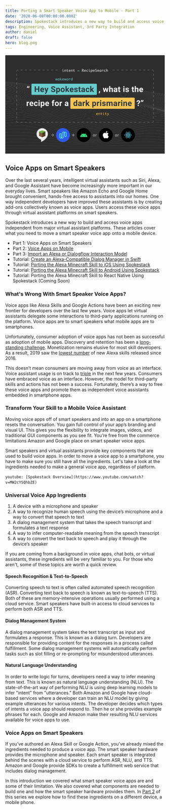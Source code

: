 ```yaml
---
title: Porting a Smart Speaker Voice App to Mobile - Part 1
date: '2020-06-08T00:00:00.000Z'
description: Spokestack introduces a new way to build and access voice apps independent from major virtual assistant platforms. Take your smart speaker app mobile.
tags: Engineering, Voice Assistant, 3rd Party Integration
author: daniel
draft: false
hero: blog.png
---
```


![Porting a Smart Speaker Voice App to Mobile - Part 2](../porting-a-smart-speaker-voice-app-to-mobile-part-1/blog.png)

## Voice Apps on Smart Speakers

Over the last several years, intelligent virtual assistants such as Siri, Alexa, and Google Assistant have become increasingly more important in our everyday lives. Smart speakers like Amazon Echo and Google Home brought convenient, hands-free access to assistants into our homes. One way independent developers have improved these assistants is by creating add-ons collectively known as voice apps. Users access these voice apps through virtual assistant platforms on smart speakers.

Spokestack introduces a new way to build and access voice apps independent from major virtual assistant platforms. These articles cover what you need to move a smart speaker voice app onto a mobile device.

- Part 1: Voice Apps on Smart Speakers
- Part 2: [Voice Apps on Mobile](/blog/porting-a-smart-speaker-voice-app-to-mobile-part-2)
- Part 3: [Import an Alexa or Dialogflow Interaction Model](/blog/porting-a-smart-speaker-voice-app-to-mobile-part-3)
- Tutorial: [Create an Alexa-Compatible Dialog Manager in Swift](/blog/create-an-alexa-compatible-dialog-manager-in-swift)
- Tutorial: [Porting the Alexa Minecraft Skill to iOS Using Spokestack](/blog/porting-the-alexa-minecraft-skill-to-ios-using-spokestack)
- Tutorial: [Porting the Alexa Minecraft Skill to Android Using Spokestack](/blog/porting-the-alexa-minecraft-skill-to-android-using-spokestack)
- Tutorial: Porting the Alexa Minecraft Skill to React Native Using Spokestack (Coming Soon)

### What's Wrong With Smart Speaker Voice Apps?

Voice apps like Alexa Skills and Google Actions have been an exciting new frontier for developers over the last few years. Voice apps let virtual assistants delegate some interactions to third-party applications running on the platform. Voice apps are to smart speakers what mobile apps are to smartphones.

Unfortunately, consumer adoption of voice apps has not been as successful as adoption of mobile apps. Discovery and retention has been a [long-standing challenge](https://voicebot.ai/smart-speaker-consumer-adoption-report-2019/). Monetization remains elusive for most skill developers. As a result, 2019 saw the [lowest number](https://www.adweek.com/digital/new-voice-apps-are-declining-as-a-breakout-hit-remains-elusive/) of new Alexa skills released since 2016.

This doesn’t mean consumers are moving away from voice as an interface. Voice assistant usage is on track to [triple](https://techcrunch.com/2019/02/12/report-voice-assistants-in-use-to-triple-to-8-billion-by-2023/) in the next few years. Consumers have embraced voice as an interface. However, the model for third-party skills and actions has not been a success. Fortunately, there’s a way to free these voice apps and promote them as independent voice assistants embedded in smartphone apps.

### Transform Your Skill to a Mobile Voice Assistant

Moving voice apps off of smart speakers and into an app on a smartphone resets the conversation. You gain full control of your app’s branding and visual UI. This gives you the flexibility to integrate images, videos, and traditional GUI components as you see fit. You’re free from the commerce limitations Amazon and Google place on smart speaker voice apps.

Smart speakers and virtual assistants provide key components that are used to build voice apps. In order to move a voice app to a smartphone, you have to make sure you still have all the ingredients. Let's take a look at the ingredients needed to make a general voice app, regardless of platform.

`youtube: [Spokestack Overview](https://www.youtube.com/watch?v=MW2cYSQhbZE)`

### Universal Voice App Ingredients

1. A device with a microphone and speaker
2. A way to recognize human speech using the device’s microphone and a way to convert that speech to text
3. A dialog management system that takes the speech transcript and formulates a text response
4. A way to infer computer-readable meaning from the speech transcript
5. A way to convert the text back to speech and play it through the device’s speaker

If you are coming from a background in voice apps, chat bots, or virtual assistants, these ingredients will be very familiar to you. For those who aren't, some of these topics are worth a quick review.

#### Speech Recognition & Text-to-Speech

Converting speech to text is often called automated speech recognition (ASR). Converting text back to speech is known as text-to-speech (TTS). Both of these are memory-intensive operations usually performed using a cloud service. Smart speakers have built-in access to cloud services to perform both ASR and TTS.

#### Dialog Management System

A dialog management system takes the text transcript as input and formulates a response. This is known as a dialog turn. Developers are responsible for providing content for the responses in a process called fulfillment. Some dialog management systems will automatically perform tasks such as slot filling or re-prompting for misunderstood utterances.

#### Natural Language Understanding

In order to write logic for turns, developers need a way to infer meaning from text. This is known as natural language understanding (NLU). The state-of-the-art way of performing NLU is using deep learning models to infer "intent" from "utterances." Both Amazon and Google have cloud-based services where a developer can train an NLU model by giving example utterances for various intents. The developer decides which types of intents a voice app should respond to. Then he or she provides example phrases for each. Google and Amazon make their resulting NLU services available for voice apps to use.

### Voice Apps on Smart Speakers

If you’ve authored an Alexa Skill or Google Action, you’ve already mixed the ingredients needed to produce a voice app. The smart speaker hardware provides the microphone and speaker. Each smart speaker is integrated behind the scenes with a cloud service to perform ASR, NLU, and TTS. Amazon and Google provide SDKs to create a fulfillment web service that includes dialog management.

In this introduction we covered what smart speaker voice apps are and some of their limitation. We also covered what components are needed to build one and how the smart speaker hardware provides them. In [Part 2](/blog/porting-a-smart-speaker-voice-app-to-mobile-part-2) of this series we explore how to find these ingredients on a different device, a mobile phone.

